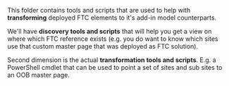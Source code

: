 This folder contains tools and scripts that are used to help with **transforming** deployed FTC elements to it's add-in model counterparts. 

We'll have **discovery tools and scripts** that will help you get a view on where which FTC reference exists (e.g. you do want to know which sites use that custom master page that was deployed as FTC solution). 

Second dimension is the actual **transformation tools and scripts**. E.g. a PowerShell cmdlet that can be used to point a set of sites and sub sites to an OOB master page.

